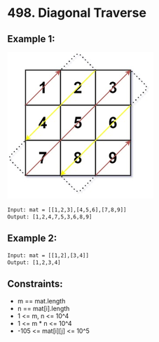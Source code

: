 # 498. Diagonal Traverse

## Example 1:

![Example1](./images/ex1.png)

```
Input: mat = [[1,2,3],[4,5,6],[7,8,9]]
Output: [1,2,4,7,5,3,6,8,9]
```

## Example 2:

```
Input: mat = [[1,2],[3,4]]
Output: [1,2,3,4]
```

## Constraints:

- m == mat.length
- n == mat[i].length
- 1 <= m, n <= 10^4
- 1 <= m \* n <= 10^4
- -105 <= mat[i][j] <= 10^5
